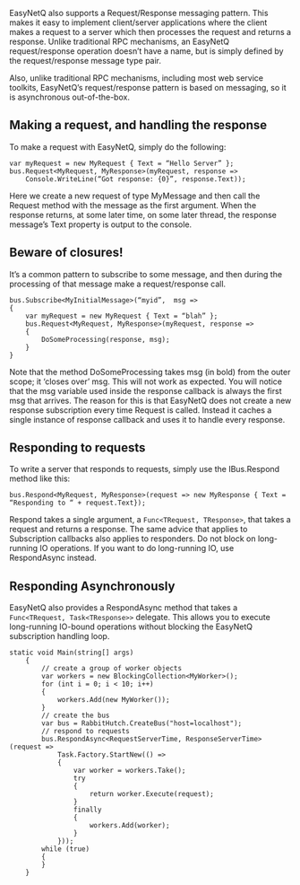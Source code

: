 EasyNetQ also supports a Request/Response messaging pattern. This makes it easy to implement client/server applications where the client makes a request to a server which then processes the request and returns a response. Unlike traditional RPC mechanisms, an EasyNetQ request/response operation doesn’t have a name, but is simply defined by the request/response message type pair.

Also, unlike traditional RPC mechanisms, including most web service toolkits, EasyNetQ’s request/response pattern is based on messaging, so it is asynchronous out-of-the-box.

## Making a request, and handling the response

To make a request with EasyNetQ, simply do the following:

    var myRequest = new MyRequest { Text = “Hello Server” };
    bus.Request<MyRequest, MyResponse>(myRequest, response => 
        Console.WriteLine(“Got response: {0}”, response.Text));

Here we create a new request of type MyMessage and then call the Request method with the message as the first argument. When the response returns, at some later time, on some later thread, the response message’s Text property is output to the console.

## Beware of closures!

It’s a common pattern to subscribe to some message, and then during the processing of that message make a request/response call.

    bus.Subscribe<MyInitialMessage>(“myid”,  msg => 
    {
        var myRequest = new MyRequest { Text = “blah” };
        bus.Request<MyRequest, MyResponse>(myRequest, response => 
        {
            DoSomeProcessing(response, msg);
        }
    }

Note that the method DoSomeProcessing takes msg (in bold) from the outer scope; it ‘closes over’ msg. This will not work as expected. You will notice that the msg variable used inside the response callback is always the first msg that arrives. The reason for this is that EasyNetQ does not create a new response subscription every time Request is called. Instead it caches a single instance of response callback and uses it to handle every response.

## Responding to requests

To write a server that responds to requests, simply use the IBus.Respond method like this:

    bus.Respond<MyRequest, MyResponse>(request => new MyResponse { Text = “Responding to “ + request.Text});

Respond takes a single argument, a `Func<TRequest, TResponse>`, that takes a request and returns a response. The same advice that applies to Subscription callbacks also applies to responders. Do not block on long-running IO operations. If you want to do long-running IO, use RespondAsync instead.

## Responding Asynchronously

EasyNetQ also provides a RespondAsync method that takes a `Func<TRequest, Task<TResponse>>` delegate. This allows you to execute long-running IO-bound operations without blocking the EasyNetQ subscription handling loop.

    static void Main(string[] args)
        {
            // create a group of worker objects
            var workers = new BlockingCollection<MyWorker>();
            for (int i = 0; i < 10; i++)
            {
                workers.Add(new MyWorker());
            }
            // create the bus
            var bus = RabbitHutch.CreateBus("host=localhost");
            // respond to requests
            bus.RespondAsync<RequestServerTime, ResponseServerTime>(request =>
                Task.Factory.StartNew(() =>
                {
                    var worker = workers.Take();
                    try
                    {
                        return worker.Execute(request);
                    }
                    finally
                    {
                        workers.Add(worker);
                    }
                }));
            while (true)
            {
            }
        }
